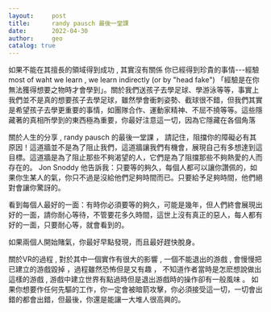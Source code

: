 ```yaml
---
layout:     post
title:      randy pausch 最後一堂課
date:       2022-04-30
author:     geo
catalog: true
---
```


如果不能在其擅長的領域得到成功 , 其實沒有關係 你已經得到珍貴的事情---經驗
most of waht we learn , we learn indirectly (or by "head fake")
「經驗是在你無法獲得想要之物時才會學到」。關於我們送孩子去學足球、學游泳等等，事實上我們並不是真的想要孩子去學足球，雖然學會衝刺姿勢、截球很不錯，但我們其實是希望孩子去學更重要的事情，如團隊合作、運動家精神、不屈不撓等等。這些隱藏著的真相所學到的東西極為重要，你最好注意這一切，因為它隱藏在各個角落

關於人生的分享 , randy pausch 的最後一堂課 ， 
請記住，阻擋你的障礙必有其原因！這道牆並不是為了阻止我們，這道牆讓我們有機會，展現自己有多想達到這目標。這道牆是為了阻止那些不夠渴望的人，它們是為了阻擋那些不夠熱愛的人而存在的。
Jon Snoddy 他告訴我：只要等的夠久，每個人都可以讓你讚佩的，如果你生某人的氣，你只不過是沒給他們足夠時間而已。只要給予足夠時間，他們絕對會讓你驚訝的。

看到每個人最好的一面：有時你必須要等的夠久，可能是幾年，但人們終會展現出好的一面，請你耐心等待，不管要花多久時間，這世上沒有真正的惡人，每人都有好的一面，只要耐心等，就會看到的。

如果兩個人開始賭氣，你最好早點發現，而且最好趕快脫身。

關於VR的過程 , 對於其中一個實作有很大的影響 , 一個不能退出的游戲 , 會慢慢把已建立的游戲毀掉 ，過程雖然恐怖但是又有趣  ， 不知道作者當時是怎麽想說做出這樣的游戲 , 游戲中建立世界有點過時但是退出游戲時的操作卻有一般風味 。 
如果你想要作任何先驅的工作，你一定會被暗箭攻擊，你必須接受這一切，一切會出錯的都會出錯，但最後，你還是能讓一大堆人很高興的。
